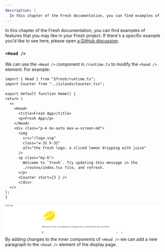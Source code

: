 ```yaml
---
description: |
  In this chapter of the Fresh documentation, you can find examples of features that you may like in your Fresh project.
---
```


In this chapter of the Fresh documentation, you can find examples of features
that you may like in your Fresh project. If there's a specific example you'd
like to see here, please open
[a GitHub discussion](https://github.com/denoland/fresh/discussions/new?category=ideas).

### ```<Head /> ```

  We can use the ``` <Head /> ``` component in ```/runtime.ts``` to modify the ``` <head /> ``` element. For example:  
  ``` 
import { Head } from "$fresh/runtime.ts";
import Counter from "../islands/Counter.tsx";

export default function Home() {
  return (
    <>
      <Head>  
        <title>Fresh App</title>
        <p>Fresh App</p>
      </Head>
      <div class="p-4 mx-auto max-w-screen-md">
        <img
          src="/logo.svg"
          class="w-32 h-32"
          alt="the fresh logo: a sliced lemon dripping with juice"
        />
        <p class="my-6">
          Welcome to `fresh`. Try updating this message in the
          ./routes/index.tsx file, and refresh.
        </p>
        <Counter start={3 } />
        </div>
    </>
  );
}

```  
![Alt text](image/Head.png)  
By adding changes to the inner components of ``` <Head /> ``` we can add a new  paragraph to the ``` <head /> ``` element of the display page. 
